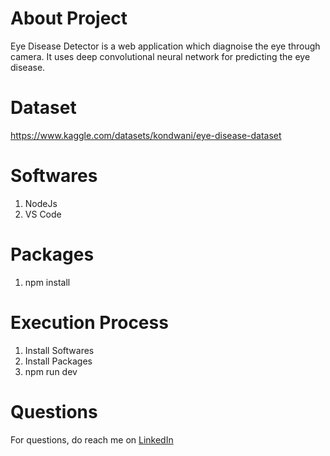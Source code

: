 # About Project
Eye Disease Detector is a web application which diagnoise the eye through camera. It uses deep convolutional neural network for predicting the eye disease.

# Dataset
https://www.kaggle.com/datasets/kondwani/eye-disease-dataset

# Softwares
1. NodeJs
2. VS Code

# Packages
1. npm install

# Execution Process
1. Install Softwares
2. Install Packages
3. npm run dev

# Questions
For questions, do reach me on <a href="https://linkedin.com/in/MadhuPIoT">LinkedIn</a>
